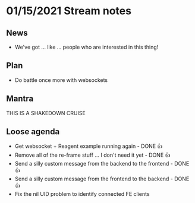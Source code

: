 # 01/15/2021 Stream notes

## News

- We've got ... like ... people who are interested in this thing!

## Plan

- Do battle once more with websockets

## Mantra

THIS IS A SHAKEDOWN CRUISE

## Loose agenda


- Get websocket + Reagent example running again - DONE 👍
- Remove all of the re-frame stuff ... I don't need it yet - DONE 👍
- Send a silly custom message from the backend to the frontend - DONE 👍
- Send a silly custom message from the frontend to the backend - DONE 👍
- Fix the nil UID problem to identify connected FE clients

